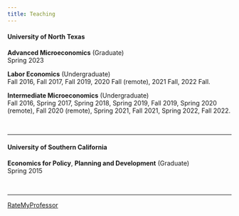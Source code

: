 ```yaml
---
title: Teaching
---
```


<!-- markdownlint-disable-file MD033 MD036 MD041 -->

#### University of North Texas

**Advanced Microeconomics** (Graduate)
<br/>
Spring 2023

**Labor Economics** (Undergraduate)
<br/>
Fall 2016, Fall 2017, Fall 2019, 2020 Fall (remote), 2021 Fall, 2022 Fall.

**​Intermediate Microeconomics** (Undergraduate)
<br/>
Fall 2016, Spring 2017, Spring 2018, Spring 2019, Fall 2019, Spring 2020 (remote), Fall 2020 (remote), Spring 2021, Fall 2021, Spring 2022, Fall 2022.

<br/>

---

#### University of Southern California

**Economics for Policy**, **Planning and Development** (Graduate)
<br/>
Spring 2015

<br/>

---

[RateMyProfessor](https://www.ratemyprofessors.com/ShowRatings.jsp?tid=2302370)
